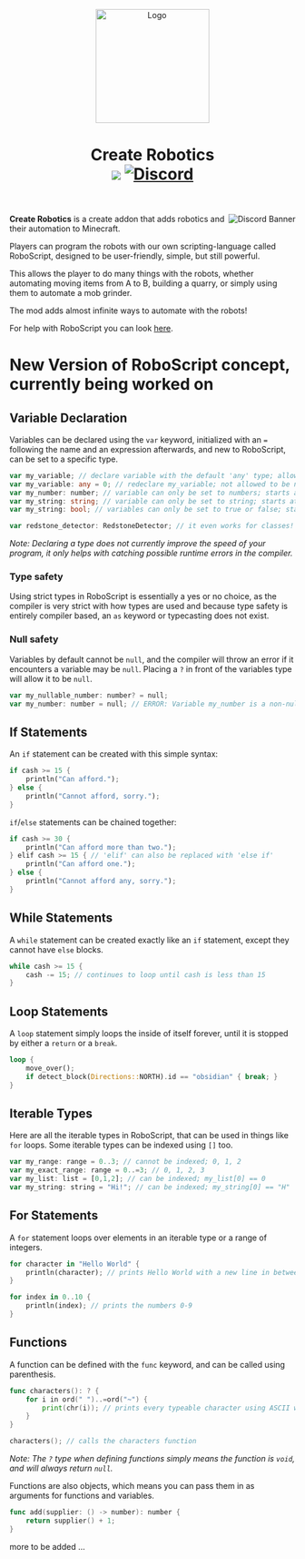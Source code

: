 <p align="center"><img src="https://raw.githubusercontent.com/Worker20/CreateRobotics-1.18/master/icon.png" alt="Logo" width="200"></p>
<h1 align="center">Create Robotics<br>
	<a href="https://files.minecraftforge.net/"><img src="https://img.shields.io/badge/Loader-Forge-orange?style=flat&logo=curseforge"></a>
	<a href="https://discord.gg/PbBt4PQhpe"><img src="https://img.shields.io/discord/865321790347018241?color=5865f2&label=Discord&style=flat" alt="Discord"></a>
	<br><br>
</h1>

<a href="https://discord.com/invite/create-robotics"><img src="https://discordapp.com/api/guilds/865321790347018241/widget.png?style=banner3" alt="Discord Banner" align="right"/></a>

**Create Robotics** is a create addon that adds robotics and their automation to Minecraft. 

Players can program the robots with our own scripting-language called RoboScript, designed to be user-friendly, simple, but still powerful.

This allows the player to do many things with the robots, whether automating moving items from A to B, building a quarry, or simply using them to automate a mob grinder. 

The mod adds almost infinite ways to automate with the robots!


For help with RoboScript you can look <a href="https://github.com/Worker20/CreateRobotics/wiki/Programming-Mechanic">here</a>.


# New Version of RoboScript concept, currently being worked on
## Variable Declaration
Variables can be declared using the `var` keyword, initialized with an `=` following the name and an expression afterwards, and new to RoboScript, can be set to a specific type.
```go
var my_variable; // declare variable with the default 'any' type; allowed to be null
var my_variable: any = 0; // redeclare my_variable; not allowed to be null and must be defined
var my_number: number; // variable can only be set to numbers; starts at 0
var my_string: string; // variable can only be set to string; starts at ""
var my_string: bool; // variables can only be set to true or false; starts at false

var redstone_detector: RedstoneDetector; // it even works for classes! (classes must be defined beforehand)
```
*Note: Declaring a type does not currently improve the speed of your program, it only helps with catching possible runtime errors in the compiler.*
### Type safety
Using strict types in RoboScript is essentially a yes or no choice, as the compiler is very strict with how types are used and because type safety is entirely compiler based, an `as` keyword or typecasting does not exist.
### Null safety
Variables by default cannot be `null`, and the compiler will throw an error if it encounters a variable may be `null`. Placing a `?` in front of the variables type will allow it to be `null`.
```go
var my_nullable_number: number? = null;
var my_number: number = null; // ERROR: Variable my_number is a non-null 'number' type.
```
## If Statements
An `if` statement can be created with this simple syntax:
```rust
if cash >= 15 {
	println("Can afford.");
} else {
	println("Cannot afford, sorry.");
}
```
`if`/`else` statements can be chained together:
```rust
if cash >= 30 {
	println("Can afford more than two.");
} elif cash >= 15 { // 'elif' can also be replaced with 'else if'
	println("Can afford one.");
} else {
	println("Cannot afford any, sorry.");
}
```
## While Statements
A `while` statement can be created exactly like an `if` statement, except they cannot have `else` blocks.
```rust
while cash >= 15 {
	cash -= 15; // continues to loop until cash is less than 15
}
```
## Loop Statements
A `loop` statement simply loops the inside of itself forever, until it is stopped by either a `return` or a `break`.
```rust
loop {
	move_over();
	if detect_block(Directions::NORTH).id == "obsidian" { break; }
}
```
## Iterable Types
Here are all the iterable types in RoboScript, that can be used in things like `for` loops.
Some iterable types can be indexed using `[]` too.
```js
var my_range: range = 0..3; // cannot be indexed; 0, 1, 2
var my_exact_range: range = 0..=3; // 0, 1, 2, 3
var my_list: list = [0,1,2]; // can be indexed; my_list[0] == 0
var my_string: string = "Hi!"; // can be indexed; my_string[0] == "H"
```
## For Statements
A `for` statement loops over elements in an iterable type or a range of integers.
```rust
for character in "Hello World" {
	println(character); // prints Hello World with a new line in between each character
}

for index in 0..10 {
	println(index); // prints the numbers 0-9
}
```
## Functions
A function can be defined with the `func` keyword, and can be called using parenthesis.
```go
func characters(): ? {
	for i in ord(" ")..=ord("~") {
		print(chr(i)); // prints every typeable character using ASCII without line breaks
	}
}

characters(); // calls the characters function
```
*Note: The `?` type when defining functions simply means the function is `void`, and will always return `null`.*

Functions are also objects, which means you can pass them in as arguments for functions and variables.
```go
func add(supplier: () -> number): number {
	return supplier() + 1;
}
```

more to be added ...
